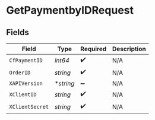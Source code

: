 # GetPaymentbyIDRequest


## Fields

| Field              | Type               | Required           | Description        |
| ------------------ | ------------------ | ------------------ | ------------------ |
| `CfPaymentID`      | *int64*            | :heavy_check_mark: | N/A                |
| `OrderID`          | *string*           | :heavy_check_mark: | N/A                |
| `XAPIVersion`      | **string*          | :heavy_minus_sign: | N/A                |
| `XClientID`        | *string*           | :heavy_check_mark: | N/A                |
| `XClientSecret`    | *string*           | :heavy_check_mark: | N/A                |